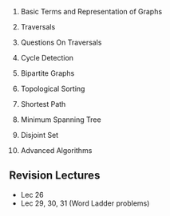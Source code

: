 1. Basic Terms and Representation of Graphs

2. Traversals

3. Questions On Traversals

4. Cycle Detection

5. Bipartite Graphs

6. Topological Sorting

7. Shortest Path

8. Minimum Spanning Tree

9. Disjoint Set

10. Advanced Algorithms

## Revision Lectures
- Lec 26
- Lec 29, 30, 31 (Word Ladder problems)